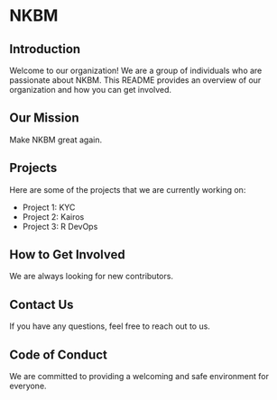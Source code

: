 # NKBM

## Introduction

Welcome to our organization! We are a group of individuals who are passionate about NKBM. This README provides an overview of our organization and how you can get involved.

## Our Mission

Make NKBM great again.

## Projects

Here are some of the projects that we are currently working on:

- Project 1: KYC
- Project 2: Kairos
- Project 3: R DevOps

## How to Get Involved

We are always looking for new contributors.

## Contact Us

If you have any questions, feel free to reach out to us.

## Code of Conduct

We are committed to providing a welcoming and safe environment for everyone.
